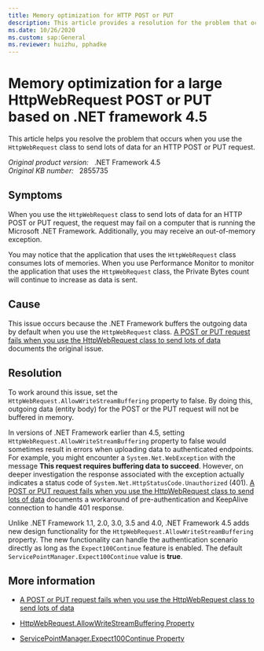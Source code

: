 ```yaml
---
title: Memory optimization for HTTP POST or PUT
description: This article provides a resolution for the problem that occurs when you use the HttpWebRequest class to send lots of data for an HTTP POST or PUT request.
ms.date: 10/26/2020
ms.custom: sap:General
ms.reviewer: huizhu, pphadke
---
```

# Memory optimization for a large HttpWebRequest POST or PUT based on .NET framework 4.5

This article helps you resolve the problem that occurs when you use the `HttpWebRequest` class to send lots of data for an HTTP POST or PUT request.

_Original product version:_ &nbsp; .NET Framework 4.5  
_Original KB number:_ &nbsp; 2855735

## Symptoms

When you use the `HttpWebRequest` class to send lots of data for an HTTP POST or PUT request, the request may fail on a computer that is running the Microsoft .NET Framework. Additionally, you may receive an out-of-memory exception.

You may notice that the application that uses the `HttpWebRequest` class consumes lots of memories. When you use Performance Monitor to monitor the application that uses the `HttpWebRequest` class, the Private Bytes count will continue to increase as data is sent.

## Cause

This issue occurs because the .NET Framework buffers the outgoing data by default when you use the `HttpWebRequest` class. [A POST or PUT request fails when you use the HttpWebRequest class to send lots of data](/troubleshoot/dotnet/framework/post-put-request-fail-httpwebrequest) documents the original issue.

## Resolution

To work around this issue, set the `HttpWebRequest.AllowWriteStreamBuffering` property to false. By doing this, outgoing data (entity body) for the POST or the PUT request will not be buffered in memory.

In versions of .NET Framework earlier than 4.5, setting `HttpWebRequest.AllowWriteStreamBuffering` property to false would sometimes result in errors when uploading data to authenticated endpoints. For example, you might encounter a `System.Net.WebException` with the message **This request requires buffering data to succeed**. However, on deeper investigation the response associated with the exception actually indicates a status code of `System.Net.HttpStatusCode.Unauthorized` (401). [A POST or PUT request fails when you use the HttpWebRequest class to send lots of data](/troubleshoot/dotnet/framework/post-put-request-fail-httpwebrequest) documents a workaround of pre-authentication and KeepAlive connection to handle 401 response.

Unlike .NET Framework 1.1, 2.0, 3.0, 3.5 and 4.0, .NET Framework 4.5 adds new design functionality for the `HttpWebRequest.AllowWriteStreamBuffering` property. The new functionality can handle the authentication scenario directly as long as the `Expect100Continue` feature is enabled. The default `ServicePointManager.Expect100Continue` value is **true**.

## More information

- [A POST or PUT request fails when you use the HttpWebRequest class to send lots of data](/troubleshoot/dotnet/framework/post-put-request-fail-httpwebrequest)

- [HttpWebRequest.AllowWriteStreamBuffering Property](/dotnet/api/system.net.httpwebrequest.allowwritestreambuffering)

- [ServicePointManager.Expect100Continue Property](/dotnet/api/system.net.servicepointmanager.expect100continue)
